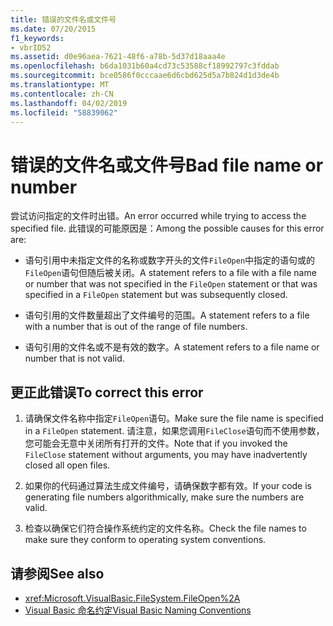 ```yaml
---
title: 错误的文件名或文件号
ms.date: 07/20/2015
f1_keywords:
- vbrID52
ms.assetid: d0e96aea-7621-48f6-a78b-5d37d18aaa4e
ms.openlocfilehash: b6da1031b60a4cd73c53588cf18992797c3fddab
ms.sourcegitcommit: bce0586f0cccaae6d6cbd625d5a7b824d1d3de4b
ms.translationtype: MT
ms.contentlocale: zh-CN
ms.lasthandoff: 04/02/2019
ms.locfileid: "58839062"
---
```

# <a name="bad-file-name-or-number"></a><span data-ttu-id="74c2b-102">错误的文件名或文件号</span><span class="sxs-lookup"><span data-stu-id="74c2b-102">Bad file name or number</span></span>
<span data-ttu-id="74c2b-103">尝试访问指定的文件时出错。</span><span class="sxs-lookup"><span data-stu-id="74c2b-103">An error occurred while trying to access the specified file.</span></span> <span data-ttu-id="74c2b-104">此错误的可能原因是：</span><span class="sxs-lookup"><span data-stu-id="74c2b-104">Among the possible causes for this error are:</span></span>  
  
-   <span data-ttu-id="74c2b-105">语句引用中未指定文件的名称或数字开头的文件`FileOpen`中指定的语句或的`FileOpen`语句但随后被关闭。</span><span class="sxs-lookup"><span data-stu-id="74c2b-105">A statement refers to a file with a file name or number that was not specified in the `FileOpen` statement or that was specified in a `FileOpen` statement but was subsequently closed.</span></span>  
  
-   <span data-ttu-id="74c2b-106">语句引用的文件数量超出了文件编号的范围。</span><span class="sxs-lookup"><span data-stu-id="74c2b-106">A statement refers to a file with a number that is out of the range of file numbers.</span></span>  
  
-   <span data-ttu-id="74c2b-107">语句引用的文件名或不是有效的数字。</span><span class="sxs-lookup"><span data-stu-id="74c2b-107">A statement refers to a file name or number that is not valid.</span></span>  
  
## <a name="to-correct-this-error"></a><span data-ttu-id="74c2b-108">更正此错误</span><span class="sxs-lookup"><span data-stu-id="74c2b-108">To correct this error</span></span>  
  
1.  <span data-ttu-id="74c2b-109">请确保文件名称中指定`FileOpen`语句。</span><span class="sxs-lookup"><span data-stu-id="74c2b-109">Make sure the file name is specified in a `FileOpen` statement.</span></span> <span data-ttu-id="74c2b-110">请注意，如果您调用`FileClose`语句而不使用参数，您可能会无意中关闭所有打开的文件。</span><span class="sxs-lookup"><span data-stu-id="74c2b-110">Note that if you invoked the `FileClose` statement without arguments, you may have inadvertently closed all open files.</span></span>  
  
2.  <span data-ttu-id="74c2b-111">如果你的代码通过算法生成文件编号，请确保数字都有效。</span><span class="sxs-lookup"><span data-stu-id="74c2b-111">If your code is generating file numbers algorithmically, make sure the numbers are valid.</span></span>  
  
3.  <span data-ttu-id="74c2b-112">检查以确保它们符合操作系统约定的文件名称。</span><span class="sxs-lookup"><span data-stu-id="74c2b-112">Check the file names to make sure they conform to operating system conventions.</span></span>  
  
## <a name="see-also"></a><span data-ttu-id="74c2b-113">请参阅</span><span class="sxs-lookup"><span data-stu-id="74c2b-113">See also</span></span>

- <xref:Microsoft.VisualBasic.FileSystem.FileOpen%2A>
- [<span data-ttu-id="74c2b-114">Visual Basic 命名约定</span><span class="sxs-lookup"><span data-stu-id="74c2b-114">Visual Basic Naming Conventions</span></span>](../../../visual-basic/programming-guide/program-structure/naming-conventions.md)
